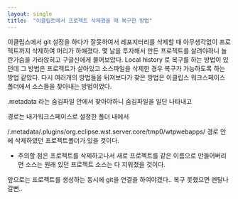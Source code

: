 ```yaml
---
layout: single
title:  "이클립트에서 프로젝트 삭제했을 때 복구한 방법"
---
```


이클립스에서 git 설정을 하다가 잘못하여서 레포지터리를 삭제할 때 아무생각없이 프로젝트까지 삭제하여 머리가 하얘졌다.
몇 날을 투자해서 만든 프로젝트를 살려야하니 놀란가슴을 가라앉히고 구글신에게 물어보았다.
Local history 로 복구를 하는 방법이 있던데 그 방법은 프로젝트가 살아있고 소스파일을 삭제한 경우 복구가 가능하도록 하는 방법 같았다.
다시 여러개의 방법들을 뒤져보다가 찾은 방법은
이클립스 워크스페이스 폴더에서 소스들을 찾아내는 방법이었다.

.metadata 라는 숨김파일 안에서 찾아야하니 숨김파일을 일단 나타내고

경로는 내가워크스페이스로 설정한 폴더 내에서

/.metadata/.plugins/org.eclipse.wst.server.core/tmp0/wtpwebapps/ 경로 안에 삭제하였던 프로젝트폴더가 있을 것이다.

* 주의할 점은 프로젝트를 삭제하고나서 새로 프로젝트를 같은 이름으로 만들어버리면 소스는 원래 있던 프로젝트 소스는 다 지워졌을 것이다.

앞으로는 프로젝트를 생성하는 동시에 git을 연결을 하여야겠다.. 복구 못했으면 멘탈나갈뻔..
